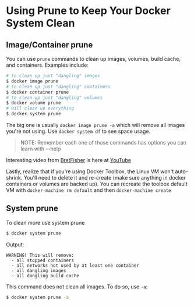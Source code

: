 # Using Prune to Keep Your Docker System Clean

## Image/Container prune

You can use `prune` commands to clean up images, volumes, build cache, and containers. Examples include:
```bash
# to clean up just "dangling" images
$ docker image prune
# to clean up just "dangling" containers
$ docker container prune
# to clean up just "dangling" volumes
$ docker volume prune
# will clean up everything
$ docker system prune
```
The big one is usually `docker image prune -a` which will remove all images you're not using. Use `docker system df` to see space usage.

> NOTE: Remember each one of those commands has options you can learn with --help

Interesting video from [BretFisher][1] is here at [YouTube][2]

Lastly, realize that if you're using Docker Toolbox, the Linux VM won't auto-shrink. You'll need to delete it and re-create (make sure anything in docker containers or volumes are backed up). You can recreate the toolbox default VM with `docker-machine rm default` and then `docker-machine create`

## System prune
To clean more use system prune
```bash
$ docker system prune
```
Output:
```
WARNING! This will remove:
  - all stopped containers
  - all networks not used by at least one container
  - all dangling images
  - all dangling build cache
```
This command does not clean all images. To do so, use `-a`:
```bash
$ docker system prune -a
```

[1]: https://github.com/BretFisher
[2]: https://youtu.be/_4QzP7uwtvI
